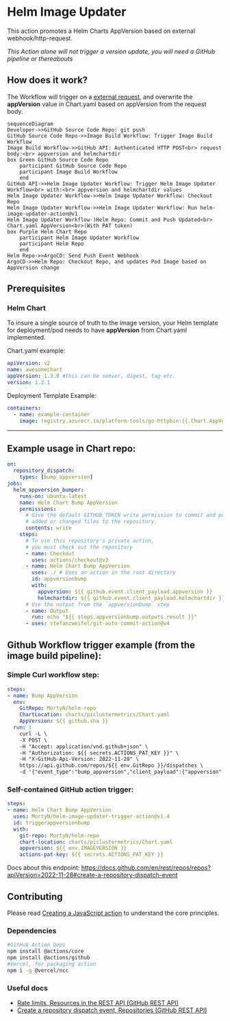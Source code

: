 # Helm Image Updater

This action promotes a Helm Charts AppVersion based on external webhook/http-request.

*This Action alone will not trigger a version update, you will need a GitHub pipeline or thereabouts*

## How does it work?

The Workflow will trigger on a [external request](#how-to-trigger-example-request), and overwrite the **appVersion** value in Chart.yaml based on appVersion from the request body.

```mermaid
sequenceDiagram
Developer->>GitHub Source Code Repo: git push
GitHub Source Code Repo->>Image Build Workflow: Trigger Image Build Workflow
Image Build Workflow->>GitHub API: Authenticated HTTP POST<br> request body:<br> appversion and helmchartdir
box Green GitHub Source Code Repo
    participant GitHub Source Code Repo
    participant Image Build Workflow
    end
GitHub API->>Helm Image Updater Workflow: Trigger Helm Image Updater Workflow<br> with:<br> appversion and helmchartdir values
Helm Image Updater Workflow->>Helm Image Updater Workflow: Checkout Repo
Helm Image Updater Workflow->>Helm Image Updater Workflow: Run helm-image-updater-action@v1
Helm Image Updater Workflow-)Helm Repo: Commit and Push Updated<br> Chart.yaml AppVersion<br>(With PAT token)
box Purple Helm Chart Repo
    participant Helm Image Updater Workflow
    participant Helm Repo
    end
Helm Repo->>ArgoCD: Send Push Event Webhook
ArgoCD->>Helm Repo: Checkout Repo, and updates Pod Image based on AppVersion change
```


## Prerequisites

### **Helm Chart**
To insure a single source of truth to the image version, your Helm template for deployment/pod needs to have **appVersion** from Chart.yaml implemented.

Chart.yaml example:
```yaml
apiVersion: v2
name: awesomechart
appVersion: 1.3.8 #this can be semver, digest, tag etc.
version: 1.2.1
```

Deployment Template Example:
```yaml
containers:
  - name: example-container
    image: registry.azurecr.io/platform-tools/go-httpbin:{{.Chart.AppVersion}}
```

---

## Example usage in Chart repo:

```yaml
on:
  repository_dispatch:
    types: [bump_appversion]
jobs:
  helm_appversion_bumper:
    runs-on: ubuntu-latest
    name: Helm Chart Bump AppVersion
    permissions:
      # Give the default GITHUB_TOKEN write permission to commit and push the
      # added or changed files to the repository.
      contents: write
    steps:
      # To use this repository's private action,
      # you must check out the repository
      - name: Checkout
        uses: actions/checkout@v3
      - name: Helm Chart Bump AppVersion
        uses: ./ # Uses an action in the root directory
        id: appversionbump
        with:
          appversion: ${{ github.event.client_payload.appversion }}
          helmchartdir: ${{ github.event.client_payload.helmchartdir }}
      # Use the output from the `appversionbump` step
      - name: Output
        run: echo "${{ steps.appversionbump.outputs.result }}"
      - uses: stefanzweifel/git-auto-commit-action@v4
```

## Github Workflow trigger example (from the image build pipeline):

### Simple Curl workflow step:
```yaml
steps:
- name: Bump AppVersion
  env:
    GitRepo: MortyN/helm-repo
    ChartLocation: charts/piclustermetrics/Chart.yaml
    AppVersion: ${{ github.sha }}
  run: |
    curl -L \
    -X POST \
    -H "Accept: application/vnd.github+json" \
    -H "Authorization: ${{ secrets.ACTIONS_PAT_KEY }}" \
    -H "X-GitHub-Api-Version: 2022-11-28" \
    https://api.github.com/repos/${{ env.GitRepo }}/dispatches \
    -d '{"event_type":"bump_appversion","client_payload":{"appversion": "${{ env.AppVersion }}", "helmchartdir": "${{ env.ChartLocation }}"}}'
```

### Self-contained GitHub action trigger:

```yaml
steps:
- name: Helm Chart Bump AppVersion
  uses: MortyN/helm-image-updater-trigger-action@v1.4
  id: triggerappversionbump
  with:
    git-repo: MortyN/helm-repo
    chart-location: charts/piclustermetrics/Chart.yaml
    appversion: ${{ env.IMAGEVERSION }}
    actions-pat-key: ${{ secrets.ACTIONS_PAT_KEY }}
```

Docs about this endpoint: https://docs.github.com/en/rest/repos/repos?apiVersion=2022-11-28#create-a-repository-dispatch-event

## Contributing

Please read [Creating a JavaScript action](https://docs.github.com/en/actions/creating-actions/creating-a-javascript-action) to understand the core principles.

### Dependencies

```sh
#GitHub Action Deps
npm install @actions/core
npm install @actions/github
#Vercel, for packaging action
npm i -g @vercel/ncc
```

### Useful docs

 - [Rate limits, Resources in the REST API \(GitHub REST API\)](https://docs.github.com/en/rest/overview/resources-in-the-rest-api?apiVersion=2022-11-28#rate-limits)
 - [Create a repository dispatch event, Repositories \(GitHub REST API\)](https://docs.github.com/en/rest/repos/repos?apiVersion=2022-11-28#create-a-repository-dispatch-event)
